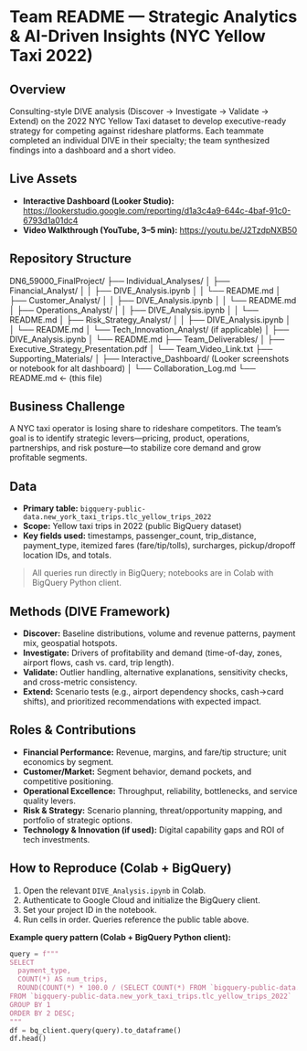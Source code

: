 # Team README — Strategic Analytics & AI-Driven Insights (NYC Yellow Taxi 2022)

## Overview
Consulting-style DIVE analysis (Discover → Investigate → Validate → Extend) on the 2022 NYC Yellow Taxi dataset to develop executive-ready strategy for competing against rideshare platforms. Each teammate completed an individual DIVE in their specialty; the team synthesized findings into a dashboard and a short video.

## Live Assets
- **Interactive Dashboard (Looker Studio):** https://lookerstudio.google.com/reporting/d1a3c4a9-644c-4baf-91c0-6793d1a01dc4  
- **Video Walkthrough (YouTube, 3–5 min):** https://youtu.be/J2TzdpNXB50

## Repository Structure
DN6_59000_FinalProject/
├── Individual_Analyses/
│ ├── Financial_Analyst/
│ │ ├── DIVE_Analysis.ipynb
│ │ └── README.md
│ ├── Customer_Analyst/
│ │ ├── DIVE_Analysis.ipynb
│ │ └── README.md
│ ├── Operations_Analyst/
│ │ ├── DIVE_Analysis.ipynb
│ │ └── README.md
│ ├── Risk_Strategy_Analyst/
│ │ ├── DIVE_Analysis.ipynb
│ │ └── README.md
│ └── Tech_Innovation_Analyst/ (if applicable)
│ ├── DIVE_Analysis.ipynb
│ └── README.md
├── Team_Deliverables/
│ ├── Executive_Strategy_Presentation.pdf
│ └── Team_Video_Link.txt
├── Supporting_Materials/
│ ├── Interactive_Dashboard/ (Looker screenshots or notebook for alt dashboard)
│ └── Collaboration_Log.md
└── README.md ← (this file)


## Business Challenge
A NYC taxi operator is losing share to rideshare competitors. The team’s goal is to identify strategic levers—pricing, product, operations, partnerships, and risk posture—to stabilize core demand and grow profitable segments.

## Data
- **Primary table:** `bigquery-public-data.new_york_taxi_trips.tlc_yellow_trips_2022`
- **Scope:** Yellow taxi trips in 2022 (public BigQuery dataset)
- **Key fields used:** timestamps, passenger_count, trip_distance, payment_type, itemized fares (fare/tip/tolls), surcharges, pickup/dropoff location IDs, and totals.

> All queries run directly in BigQuery; notebooks are in Colab with BigQuery Python client.

## Methods (DIVE Framework)
- **Discover:** Baseline distributions, volume and revenue patterns, payment mix, geospatial hotspots.
- **Investigate:** Drivers of profitability and demand (time-of-day, zones, airport flows, cash vs. card, trip length).
- **Validate:** Outlier handling, alternative explanations, sensitivity checks, and cross-metric consistency.
- **Extend:** Scenario tests (e.g., airport dependency shocks, cash→card shifts), and prioritized recommendations with expected impact.

## Roles & Contributions
- **Financial Performance:** Revenue, margins, and fare/tip structure; unit economics by segment.
- **Customer/Market:** Segment behavior, demand pockets, and competitive positioning.
- **Operational Excellence:** Throughput, reliability, bottlenecks, and service quality levers.
- **Risk & Strategy:** Scenario planning, threat/opportunity mapping, and portfolio of strategic options.
- **Technology & Innovation (if used):** Digital capability gaps and ROI of tech investments.

## How to Reproduce (Colab + BigQuery)
1. Open the relevant `DIVE_Analysis.ipynb` in Colab.
2. Authenticate to Google Cloud and initialize the BigQuery client.
3. Set your project ID in the notebook.
4. Run cells in order. Queries reference the public table above.

**Example query pattern (Colab + BigQuery Python client):**
```python
query = f"""
SELECT
  payment_type,
  COUNT(*) AS num_trips,
  ROUND(COUNT(*) * 100.0 / (SELECT COUNT(*) FROM `bigquery-public-data.new_york_taxi_trips.tlc_yellow_trips_2022`), 2) AS pct
FROM `bigquery-public-data.new_york_taxi_trips.tlc_yellow_trips_2022`
GROUP BY 1
ORDER BY 2 DESC;
"""
df = bq_client.query(query).to_dataframe()
df.head()
